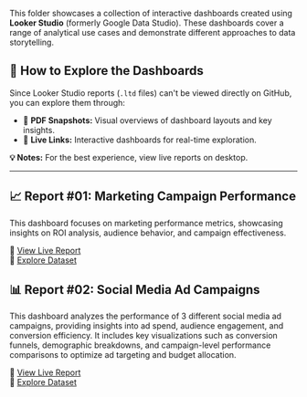 This folder showcases a collection of interactive dashboards created using **Looker Studio** (formerly Google Data Studio). These dashboards cover a range of analytical use cases and demonstrate different approaches to data storytelling.

## 🚀 How to Explore the Dashboards

Since Looker Studio reports (`.ltd` files) can't be viewed directly on GitHub, you can explore them through:  
- 📄 **PDF Snapshots:** Visual overviews of dashboard layouts and key insights.  
- 🔗 **Live Links:** Interactive dashboards for real-time exploration.

**💡 Notes:** For the best experience, view live reports on desktop.

---

## 📈 Report #01: Marketing Campaign Performance
This dashboard focuses on marketing performance metrics, showcasing insights on ROI analysis, audience behavior, and campaign effectiveness.

🔗 [View Live Report](https://lookerstudio.google.com/reporting/b6a4da74-6671-4cdf-a05d-6b1b1de52801)  
📂 [Explore Dataset](https://www.kaggle.com/datasets/manishabhatt22/marketing-campaign-performance-dataset/data)

## 📊 Report #02: Social Media Ad Campaigns
This dashboard analyzes the performance of 3 different social media ad campaigns, providing insights into ad spend, audience engagement, and conversion efficiency. It includes key visualizations such as conversion funnels, demographic breakdowns, and campaign-level performance comparisons to optimize ad targeting and budget allocation.

🔗 [View Live Report](https://lookerstudio.google.com/reporting/d4a80d9c-2d52-4869-9edf-1a3b8f31a7bc)  
📂 [Explore Dataset](https://www.kaggle.com/datasets/loveall/clicks-conversion-tracking)
